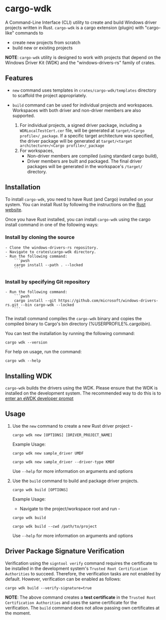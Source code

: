 # cargo-wdk

A Command-Line Interface (CLI) utility to create and build Windows driver projects written in Rust. 
`cargo-wdk` is a cargo extension (plugin) with "cargo-like" commands to
- create new projects from scratch 
- build new or existing projects

**NOTE**: `cargo-wdk` utility is designed to work with projects that depend on the Windows Driver Kit (WDK) and the "windows-drivers-rs" family of crates.

## Features

- `new` command uses templates in `crates/cargo-wdk/templates` directory to scaffold the project appropriately.

- `build` command can be used for individual projects and workspaces. Workspaces with both driver and non-driver members are also supported.

    1. For individual projects, a signed driver package, including a `WDRLocalTestCert.cer` file, will be generated at `target/<Cargo profile>/_package`. If a specific target architecture was specified, the driver package will be generated at `target/<target architecture>/<Cargo profile>/_package`
    2. For workspaces, 
        - Non-driver members are compiled (using standard cargo build), 
        - Driver members are built and packaged. The final driver packages will be generated in the workspace's `/target/` directory.

## Installation

To install `cargo-wdk`, you need to have Rust (and Cargo) installed on your system. You can install Rust by following the instructions on the [Rust website](https://www.rust-lang.org/tools/install).

Once you have Rust installed, you can install `cargo-wdk` using the cargo install command in one of the following ways:

### Install by cloning the source
    - Clone the windows-drivers-rs repository.
    - Navigate to crates\cargo-wdk directory.
    - Run the following command:
        ```pwsh
        cargo install --path . --locked
        ```

### Install by specifying Git repository
    - Run the following command:
        ```pwsh
        cargo install --git https://github.com/microsoft/windows-drivers-rs.git --bin cargo-wdk --locked
        ```

The install command compiles the `cargo-wdk` binary and copies the compiled binary to Cargo's bin directory (%USERPROFILE%.cargo\bin).

You can test the installation by running the following command:
```pwsh
cargo wdk --version
```

For help on usage, run the command:
```pwsh
cargo wdk --help
```

## Installing WDK

`cargo-wdk` builds the drivers using the WDK. Please ensure that the WDK is installed on the development system.
The recommended way to do this is to [enter an eWDK developer prompt](https://learn.microsoft.com/en-us/windows-hardware/drivers/develop/using-the-enterprise-wdk#getting-started)

## Usage

1. Use the `new` command to create a new Rust driver project - 
    ```pwsh
    cargo wdk new [OPTIONS] [DRIVER_PROJECT_NAME]
    ```
    
    Example Usage:
    ```pwsh
    cargo wdk new sample_driver UMDF
    ```
    ```pwsh
    cargo wdk new sample_driver --driver-type KMDF
    ```

    Use `--help` for more information on arguments and options

2. Use the `build` command to build and package driver projects.
    ```pwsh
    cargo wdk build [OPTIONS]
    ```
    
    Example Usage: 
    * Navigate to the project/workspace root and run - 
    ```pwsh 
    cargo wdk build 
    ```
    ```pwsh 
    cargo wdk build --cwd /path/to/project
    ```

    Use `--help` for more information on arguments and options

## Driver Package Signature Verification

Verification using the `signtool verify` command requires the certificate to be installed in the development system's `Trusted Root Certification Authorities` to succeed. Therefore, the verification tasks are not enabled by default. However, verification can be enabled as follows: 

```pwsh
cargo wdk build --verify-signature=true
```

**NOTE**: The above command creates a **test certificate** in the `Trusted Root Certification Authorities` and uses the same certificate for the verification. The `build` command does not allow passing own certificates at the moment.